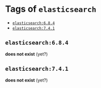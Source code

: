 <!-- THIS FILE IS GENERATED VIA './update-remote.sh' -->

# Tags of `elasticsearch`

-	[`elasticsearch:6.8.4`](#elasticsearch684)
-	[`elasticsearch:7.4.1`](#elasticsearch741)

## `elasticsearch:6.8.4`

**does not exist** (yet?)

## `elasticsearch:7.4.1`

**does not exist** (yet?)
